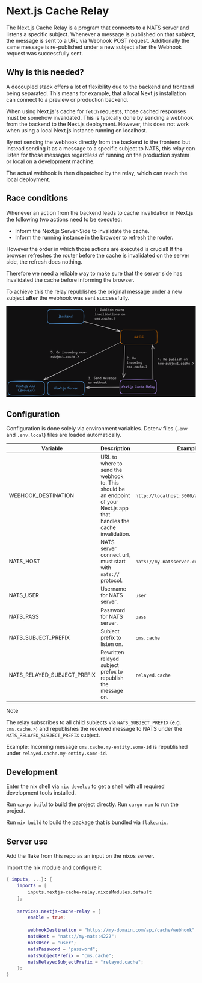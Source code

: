 # Next.js Cache Relay

The Next.js Cache Relay is a program that connects to a NATS server and listens
a specific subject. Whenever a message is published on that subject, the message
is sent to a URL via Webhook POST request. Additionally the same message is
re-published under a new subject after the Webhook request was successfully sent.

## Why is this needed?

A decoupled stack offers a lot of flexibility due to the backend and frontend being
separated. This means for example, that a local Next.js installation can connect
to a preview or production backend.

When using Next.js's cache for `fetch` requests, those cached responses must be somehow
invalidated. This is typically done by sending a webhook from the backend to the
Next.js deployment. However, this does not work when using a local Next.js instance
running on localhost.

By not sending the webhook directly from the backend to the frontend but instead
sending it as a message to a specific subject to NATS, this relay can listen for
those messages regardless of running on the production system or local on a
development machine.

The actual webhook is then dispatched by the relay, which can reach the local deployment.

## Race conditions

Whenever an action from the backend leads to cache invalidation in Next.js
the following two actions need to be executed:

- Inform the Next.js Server-Side to invalidate the cache.
- Inform the running instance in the browser to refresh the router.

However the order in which those actions are executed is crucial!
If the browser refreshes the router before the cache is invalidated on the
server side, the refresh does nothing.

Therefore we need a reliable way to make sure that the server side has invalidated
the cache before informing the browser.

To achieve this the relay republishes the original message under a new subject
**after** the webhook was sent successfully.

![Diagram](assets/nextjs-cache-relay-diagram.png?raw=true "Diagram")

## Configuration

Configuration is done solely via environment variables.
Dotenv files (`.env` and `.env.local`) files are loaded automatically.

|Variable|Description|Example|
|--------|-----------|-------|
|WEBHOOK_DESTINATION|URL to where to send the webhook to. This should be an endpoint of your Next.js app that handles the cache invalidation.|`http://localhost:3000/api/cache/webhook`|
|NATS_HOST|NATS server connect url, must start with `nats://` protocol.|`nats://my-natsserver.com`|
|NATS_USER|Username for NATS server.|`user`|
|NATS_PASS|Password for NATS server.|`pass`|
|NATS_SUBJECT_PREFIX|Subject prefix to listen on.|`cms.cache`|
|NATS_RELAYED_SUBJECT_PREFIX|Rewritten relayed subject prefox to republish the message on.|`relayed.cache`|

> [!NOTE]
> The relay subscribes to all child subjects via `NATS_SUBJECT_PREFIX`
> (e.g. `cms.cache.>`) and republishes the received message to NATS under
> the `NATS_RELAYED_SUBJECT_PREFIX` subject.
>
> Example: Incoming message `cms.cache.my-entity.some-id` is republished under
> `relayed.cache.my-entity.some-id`.

## Development

Enter the nix shell via `nix develop` to get a shell with all required
development tools installed.

Run `cargo build` to build the project directly.
Run `cargo run` to run the project.

Run `nix build` to build the package that is bundled via `flake.nix`.

## Server use

Add the flake from this repo as an input on the nixos server.

Import the nix module and configure it:

```nix
{ inputs, ...}: {
    imports = [
        inputs.nextjs-cache-relay.nixosModules.default
    ];

    services.nextjs-cache-relay = {
        enable = true;

        webhookDestination = "https://my-domain.com/api/cache/webhook";
        natsHost = "nats://my-nats:4222";
        natsUser = "user";
        natsPassword = "password";
        natsSubjectPrefix = "cms.cache";
        natsRelayedSubjectPrefix = "relayed.cache";
    };
}
```
